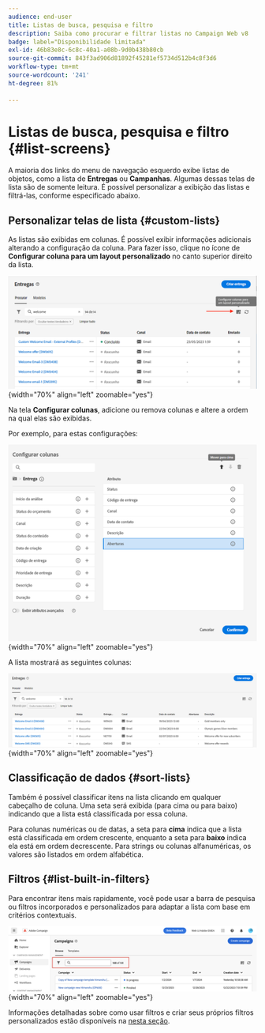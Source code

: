 ```yaml
---
audience: end-user
title: Listas de busca, pesquisa e filtro
description: Saiba como procurar e filtrar listas no Campaign Web v8
badge: label="Disponibilidade limitada"
exl-id: 46b83e8c-6c8c-40a1-a08b-9d0b438b80cb
source-git-commit: 843f3ad906d81892f45281ef5734d512b4c8f3d6
workflow-type: tm+mt
source-wordcount: '241'
ht-degree: 81%

---
```


# Listas de busca, pesquisa e filtro {#list-screens}

A maioria dos links do menu de navegação esquerdo exibe listas de objetos, como a lista de **Entregas** ou **Campanhas**. Algumas dessas telas de lista são de somente leitura. É possível personalizar a exibição das listas e filtrá-las, conforme especificado abaixo.

## Personalizar telas de lista {#custom-lists}

As listas são exibidas em colunas. É possível exibir informações adicionais alterando a configuração da coluna. Para fazer isso, clique no ícone de **Configurar coluna para um layout personalizado** no canto superior direito da lista.

![](assets/config-columns.png){width="70%" align="left" zoomable="yes"}

Na tela **Configurar colunas**, adicione ou remova colunas e altere a ordem na qual elas são exibidas.

Por exemplo, para estas configurações:

![](assets/columns.png){width="70%" align="left" zoomable="yes"}

A lista mostrará as seguintes colunas:

![](assets/column-sample.png){width="70%" align="left" zoomable="yes"}

## Classificação de dados {#sort-lists}

Também é possível classificar itens na lista clicando em qualquer cabeçalho de coluna. Uma seta será exibida (para cima ou para baixo) indicando que a lista está classificada por essa coluna.

Para colunas numéricas ou de datas, a seta para **cima** indica que a lista está classificada em ordem crescente, enquanto a seta para **baixo** indica ela está em ordem decrescente. Para strings ou colunas alfanuméricas, os valores são listados em ordem alfabética.

## Filtros {#list-built-in-filters}

Para encontrar itens mais rapidamente, você pode usar a barra de pesquisa ou filtros incorporados e personalizados para adaptar a lista com base em critérios contextuais.

![](assets/filter.png){width="70%" align="left" zoomable="yes"}

Informações detalhadas sobre como usar filtros e criar seus próprios filtros personalizados estão disponíveis na [nesta seção](../query/filter.md).

<!--
## Use advanced attributes {#adv-attributes}

>[!CONTEXTUALHELP]
>id="acw_attributepicker_advancedfields"
>title="Display advanced attributes"
>abstract="Only the most common attributes are displayed by default in the attribute list. Activate the **Display advanced attributes** toggle to see all available attributes for the current list in the left palette of the rule builder, such as nodes, groupings, 1-1 links, 1-N links."

>[!CONTEXTUALHELP]
>id="acw_rulebuilder_advancedfields"
>title="Rule builder advanced fields"
>abstract="Only the most common attributes are displayed by default in the attribute list. Activate the **Display advanced attributes** toggle to see all available attributes for the current list in the left palette of the rule builder, such as nodes, groupings, 1-1 links, 1-N links."

>[!CONTEXTUALHELP]
>id="acw_rulebuilder_properties_advanced"
>title="Rule builder advanced attributes"
>abstract="Only the most common attributes are displayed by default in the attribute list. Activate the **Display advanced attributes** toggle to see all available attributes for the current list in the left palette of the rule builder, such as nodes, groupings, 1-1 links, 1-N links."


Only most common attributes are displayed by default in the attribute list and filter configuration screens. Attributes which were set as `advanced` attributes in the data schema are hidden from the configuration screens. 

Activate the **Display advanced attributes** toggle to see all available attributes for the current list in the left palette of the rule builder, such as nodes, groupings, 1-1 links, 1-N links. The attribute list is updated instantly.


![](assets/adv-toggle.png){width="70%" align="left" zoomable="yes"}
-->